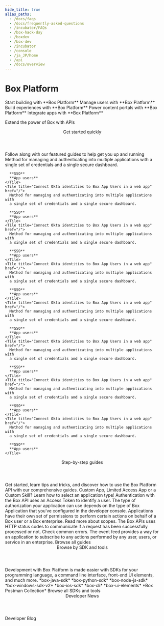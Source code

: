 ```yaml
---
hide_title: true
alias_paths:
  - /docs/faqs
  - /docs/frequently-asked-questions
  - /incubator/FAQs
  - /box-hack-day
  - /boxdev
  - /box-dev
  - /incubator
  - /console
  - /ja_JP/home
  - /api
  - /docs/overview
---
```


# Box Platform

<Banner>

  <BannerTitle>
    Start building with **Box Platform**
  </BannerTitle>
  <BannerTitle>
    Manage users with **Box Platform**
  </BannerTitle>
  <BannerTitle>
    Build experiences with **Box Platform**
  </BannerTitle>
  <BannerTitle>
    Power content portals with **Box Platform**
  </BannerTitle>
  <BannerTitle>
    Integrate apps with **Box Platform**
  </BannerTitle>

  Extend the power of Box with APIs

</Banner>

<!-- <Centered wide>
  <Header to='/guides' centered>
    Guides
  </Header>
  <GuidesList>
    Get started, learn tips and tricks, and discover how to use the Box 
    Platform API with our comprehensive guides. Here are six of the most used 
    guides to get you started.

    <GuideList href='/guides/authentication/'>
      Authentication
    </GuideList>
    <GuideList href='/guides/cli/quick-start/'>
      CLI Quick Start
    </GuideList>
    <GuideList href='/guides/tooling/postman/quick-start/'>
      Postman Quick Start
    </GuideList>
    <GuideList href='/guides/api-calls/permissions-and-errors/common-errors/'>
      Common Errors
    </GuideList>
    <GuideList href='/guides/api-calls/pagination/offset-based/'>
      API Pagination
    </GuideList>
    <GuideList href='/guides/embed/ui-elements/'>
      UI Elements
    </GuideList>
  </GuidesList>

  <More to='/guides' right>
    More Guides
  </More>
</Centered> -->

<Centered wide>
  <Header to='/' centered>
    Get started quickly
  </Header>
    Follow along  with our featured guides to help get you up and running

  <TileGrid>
    <Tile title="Connect Okta identities to Box App Users in a web app" href="/">
      Method for managing and authenticating into multiple applications with 
      a single set of credentials and a single secure dashboard.
      
      **SSO**
      **App users**
    </Tile>
    <Tile title="Connect Okta identities to Box App Users in a web app" href="/">
      Method for managing and authenticating into multiple applications with
      a single set of credentials and a single secure dashboard.
      
      **SSO**
      **App users**
    </Tile>
    <Tile title="Connect Okta identities to Box App Users in a web app" href="/">
      Method for managing and authenticating into multiple applications with
      a single set of credentials and a single secure dashboard.
      
      **SSO**
      **App users**
    </Tile>
    <Tile title="Connect Okta identities to Box App Users in a web app" href="/">
      Method for managing and authenticating into multiple applications with
      a single set of credentials and a single secure dashboard.
      
      **SSO**
      **App users**
    </Tile>
    <Tile title="Connect Okta identities to Box App Users in a web app" href="/">
      Method for managing and authenticating into multiple applications with
      a single set of credentials and a single secure dashboard.
      
      **SSO**
      **App users**
    </Tile>
    <Tile title="Connect Okta identities to Box App Users in a web app" href="/">
      Method for managing and authenticating into multiple applications with
      a single set of credentials and a single secure dashboard.
      
      **SSO**
      **App users**
    </Tile>
    <Tile title="Connect Okta identities to Box App Users in a web app" href="/">
      Method for managing and authenticating into multiple applications with
      a single set of credentials and a single secure dashboard.
      
      **SSO**
      **App users**
    </Tile>
    <Tile title="Connect Okta identities to Box App Users in a web app" href="/">
      Method for managing and authenticating into multiple applications with
      a single set of credentials and a single secure dashboard.
      
      **SSO**
      **App users**
    </Tile>
  </TileGrid>
</Centered>

<Centered wide>
  <FeaturedBoard type="community" />
</Centered>

<Centered wide>
  <Header to='/' centered>
    Step-by-step guides
  </Header>
    Get started, learn tips and tricks, and discover how to use
    the Box Platform API with our comprehensive guides.

  <TileSlider>
    <Tile type="guide" title="App Types" href="/guides/applications/">
      Custom App, Limited Access App or a Custom Skill?
      Learn how to select an application type!
    </Tile>
    <Tile type="guide" title="Authentication" href="/guides/authentication/">
      Authentication with the Box API uses an Access Token to identify a user.
      The type of authorization your application can use depends on the type of
      Box Application that you've configured in the developer console.
    </Tile>
    <Tile type="guide" title="Scopes" href="/guides/api-calls/permissions-and-errors/scopes/">
      Applications have their own set of permissions to perform
      certain actions on behalf of a Box user or a Box enterprise.
      Read more about scopes.
    </Tile>
    <Tile type="guide" title="Common Errors" href="/guides/api-calls/permissions-and-errors/common-errors/">
      The Box APIs uses HTTP status codes to communicate
      if a request has been successfully processed or not.
      Check common errors.
    </Tile>
    <Tile type="guide" title="Event stream" href="/guides/events/">
      The event feed provides a way for an application
      to subscribe to any actions performed by any user,
      users, or service in an enterprise.
    </Tile>
  </TileSlider>

  <More to='/' center>
    Browse all guides
  </More>
</Centered>

<!-- <Dark>
  <Centered wide>
    <Header to='/sdks-and-tools' centered>
      SDKS & Tools
    </Header>
    <SDKS>
      Development with Box Platform is made easier with SDKs for your
      programming language, a command line interface, front-end UI elements,
      and much more.

      <SDK language='python' href='https://github.com/box/box-python-sdk'>
        Python SDK
      </SDK>
      <SDK language='java' href='https://github.com/box/box-java-sdk'>
        Java SDK
      </SDK>
      <SDK language='node' href='https://github.com/box/box-node-sdk'>
        Node SDK
      </SDK>
      <SDK language='dotnet' href='https://github.com/box/box-windows-sdk'>
        Windows .NET SDK
      </SDK>
      <SDK language='cli' href='https://github.com/box/boxcli'>
        Box CLI
      </SDK>
      <SDK language='uielements' href='https://github.com/box/box-ui-elements'>
        UI Elements
      </SDK>
    </SDKS>

    <More to='/sdks-and-tools' right>
      More SDKs & Tools
    </More>
  </Centered>
</Dark> -->

<Centered wide>
  <FeaturedBoard type="sampleCode" />
</Centered>

<Centered wide>
  <Header to='/' centered>
    Browse by SDK and tools
  </Header>
    Development with Box Platform is made easier with SDKs
    for your programming language, a command line interface,
    front-end UI elements, and much more.

  <TileSlider>
    <Tile type="tool" title="Java" href="/">
      *box-java-sdk*
    </Tile>
    <Tile type="tool" title="Python" href="/">
      *box-python-sdk*
    </Tile>
    <Tile type="tool" title="Node" href="/">
      *box-node-js-sdk*
    </Tile>
    <Tile type="tool" title=".NET" href="/">
      *box-windows-sdk-v2*
    </Tile>
    <Tile type="tool" title="iOS" href="/">
      *box-ios-sdk*
    </Tile>
    <Tile type="tool" title="Box CLI" href="/guides/cli/">
      *box-cli*
    </Tile>
    <Tile type="tool" title="Box UI Elements" href="/guides/embed/ui-elements/">
      *box-ui-elements*
    </Tile>
    <Tile type="tool" title="Box Embed" href="/guides/embed/box-embed/">
    </Tile>
    <Tile type="tool" title="Postman collection"
      href="https://developer.box.com/guides/tooling/postman/">
      *Box Postman Collection*
    </Tile>
  </TileSlider>

  <More to='/' center>
    Browse all SDKs and tools
  </More>
</Centered>

<Centered wide>
  <Header to='https://medium.com/box-developer-blog' centered>
    Developer News
  </Header>

  <BlogCards />

  <More to='https://medium.com/box-developer-blog' right>
    Developer Blog
  </More>
</Centered>
